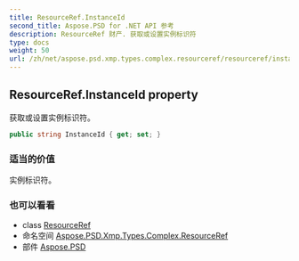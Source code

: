 ```yaml
---
title: ResourceRef.InstanceId
second_title: Aspose.PSD for .NET API 参考
description: ResourceRef 财产. 获取或设置实例标识符
type: docs
weight: 50
url: /zh/net/aspose.psd.xmp.types.complex.resourceref/resourceref/instanceid/
---
```

## ResourceRef.InstanceId property

获取或设置实例标识符。

```csharp
public string InstanceId { get; set; }
```

### 适当的价值

实例标识符。

### 也可以看看

* class [ResourceRef](../)
* 命名空间 [Aspose.PSD.Xmp.Types.Complex.ResourceRef](../../resourceref/)
* 部件 [Aspose.PSD](../../../)


